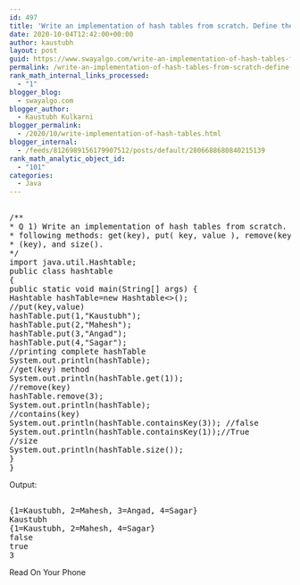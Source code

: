 ```yaml
---
id: 497
title: 'Write an implementation of hash tables from scratch. Define the  following methods: get(key), put( key, value ), remove(key), containsKey  (key), and size()'
date: 2020-10-04T12:42:00+00:00
author: kaustubh
layout: post
guid: https://www.swayalgo.com/write-an-implementation-of-hash-tables-from-scratch-define-the-following-methods-getkey-put-key-value-removekey-containskey-key-and-size/
permalink: /write-an-implementation-of-hash-tables-from-scratch-define-the-following-methods-getkey-put-key-value-removekey-containskey-key-and-size/
rank_math_internal_links_processed:
  - "1"
blogger_blog:
  - swayalgo.com
blogger_author:
  - Kaustubh Kulkarni
blogger_permalink:
  - /2020/10/write-implementation-of-hash-tables.html
blogger_internal:
  - /feeds/8126989156179907512/posts/default/2806688680840215139
rank_math_analytic_object_id:
  - "101"
categories:
  - Java
---
```

<pre><br />/**<br />* Q 1) Write an implementation of hash tables from scratch. Define the<br />* following methods: get(key), put( key, value ), remove(key), containsKey<br />* (key), and size().<br />*/<br />import java.util.Hashtable;<br />public class hashtable<br />{<br />public static void main(String[] args) {<br />Hashtable hashTable=new Hashtable&lt;>();<br />//put(key,value)<br />hashTable.put(1,"Kaustubh");<br />hashTable.put(2,"Mahesh");<br />hashTable.put(3,"Angad");<br />hashTable.put(4,"Sagar");<br />//printing complete hashTable<br />System.out.println(hashTable);<br />//get(key) method<br />System.out.println(hashTable.get(1));<br />//remove(key)<br />hashTable.remove(3);<br />System.out.println(hashTable);<br />//contains(key)<br />System.out.println(hashTable.containsKey(3)); //false<br />System.out.println(hashTable.containsKey(1));//True<br />//size<br />System.out.println(hashTable.size());<br />}<br />}<br /></pre>

Output: 

<pre><br />{1=Kaustubh, 2=Mahesh, 3=Angad, 4=Sagar}<br />Kaustubh<br />{1=Kaustubh, 2=Mahesh, 4=Sagar}<br />false<br />true<br />3<br /></pre>

Read On Your Phone